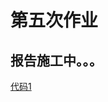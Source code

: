 # 第五次作业
## 报告施工中。。。

[代码1](https://github.com/mma2101/computationalphysics_N2013301510017/blob/master/Chapter_1/homework05_1.py)
